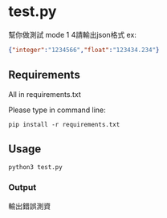 # test.py

幫你做測試
mode 1 4請輸出json格式
ex:
```json
{"integer":"1234566","float":"123434.234"}
```

## Requirements

All in requirements.txt

Please type in command line:
```
pip install -r requirements.txt
```


## Usage

```
python3 test.py
```

### Output

輸出錯誤測資
